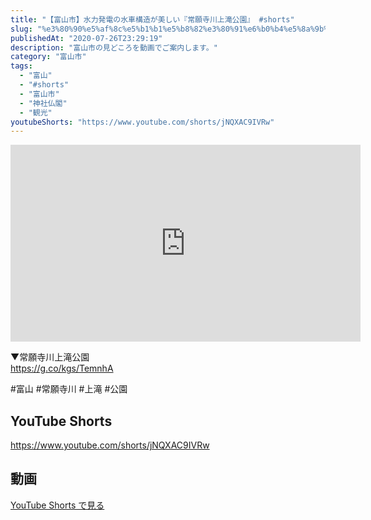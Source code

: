 ```yaml
---
title: "【富山市】水力発電の水車構造が美しい『常願寺川上滝公園』 #shorts"
slug: "%e3%80%90%e5%af%8c%e5%b1%b1%e5%b8%82%e3%80%91%e6%b0%b4%e5%8a%9b%e7%99%ba%e9%9b%bb%e3%81%ae%e6%b0%b4%e8%bb%8a%e6%a7%8b%e9%80%a0%e3%81%8c%e7%be%8e%e3%81%97%e3%81%84%e3%80%8e%e5%b8%b8%e9%a1%98%e5%af%ba"
publishedAt: "2020-07-26T23:29:19"
description: "富山市の見どころを動画でご案内します。"
category: "富山市"
tags: 
  - "富山"
  - "#shorts"
  - "富山市"
  - "神社仏閣"
  - "観光"
youtubeShorts: "https://www.youtube.com/shorts/jNQXAC9IVRw"
---
```


<iframe width="560" height="315" src="https://www.youtube.com/embed/q2KARnbjUHc" frameborder="0" allowfullscreen></iframe>

▼常願寺川上滝公園<br />
https://g.co/kgs/TemnhA

#富山 #常願寺川 #上滝 #公園

## YouTube Shorts

https://www.youtube.com/shorts/jNQXAC9IVRw

## 動画

[YouTube Shorts で見る](https://www.youtube.com/shorts/jNQXAC9IVRw)

